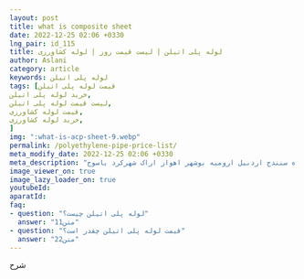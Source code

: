 ```yaml
---
layout: post
title: what is composite sheet
date: 2022-12-25 02:06 +0330
lng_pair: id_115
title: لوله پلی اتیلن | لیست قیمت روز | لوله کشاورزی
author: Aslani
category: article
keywords: لوله پلی اتیلن
tags: [قیمت لوله پلی اتیلن
خرید لوله پلی اتیلن,
لیست قیمت لوله پلی اتیلن,
قیمت لوله کشاورزی,
خرید لوله کشاورزی,
]
img: ":what-is-acp-sheet-9.webp"
permalink: /polyethylene-pipe-price-list/
meta_modify_date: 2022-12-25 02:06 +0330
meta_description: "قیمت لوله پلی اتیلن خرید لوله کشاورزی 63 اصفهان تهران شیراز کرمان قم مشهد بندر یزد کرمانشاه سنندج اردبیل ارومیه بوشهر اهواز اراک شهرکرد یاسوج"
image_viewer_on: true
image_lazy_loader_on: true
youtubeId:
aparatId:
faq:
- question: "لوله پلی اتیلن چیست؟"
  answer: "متن11"
- question: "قیمت لوله پلی اتیلن چقدر است؟"
  answer: "متن22"
---
```

شرح